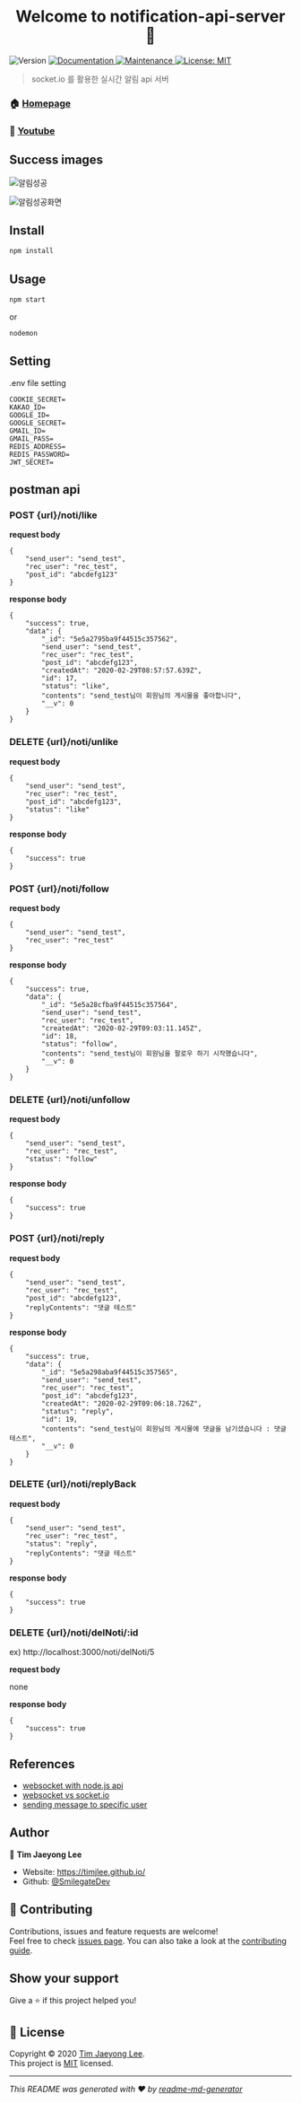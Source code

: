 <h1 align="center">Welcome to notification-api-server 👋</h1>
<p>
  <img alt="Version" src="https://img.shields.io/badge/version-1.1.0-blue.svg?cacheSeconds=2592000" />
  <a href="https://github.com/SmilegateDev/notification-api-server#readme" target="_blank">
    <img alt="Documentation" src="https://img.shields.io/badge/documentation-yes-brightgreen.svg" />
  </a>
  <a href="https://github.com/SmilegateDev/notification-api-server/graphs/commit-activity" target="_blank">
    <img alt="Maintenance" src="https://img.shields.io/badge/Maintained%3F-yes-green.svg" />
  </a>
  <a href="https://github.com/SmilegateDev/notification-api-server/blob/master/LICENSE" target="_blank">
    <img alt="License: MIT" src="https://img.shields.io/github/license/SmilegateDev/notification-api-server" />
  </a>
</p>

> socket.io 를 활용한 실시간 알림 api 서버

### 🏠 [Homepage](https://github.com/SmilegateDev/notification-api-server/blob/master/README.md)
### 🥊 [Youtube](https://www.youtube.com/watch?v=FuLnFV4qyNM&feature=youtu.be)  


## Success images

![알림성공](https://github.com/SmilegateDev/notification-api-server/blob/master/images/notice1.png?raw=true)  

![알림성공화면](https://github.com/SmilegateDev/notification-api-server/blob/master/images/notice2.png?raw=true)

## Install

```sh
npm install
```

## Usage

```sh
npm start
```
or  
```sh
nodemon
```
## Setting

.env file setting
```
COOKIE_SECRET=
KAKAO_ID=
GOOGLE_ID=
GOOGLE_SECRET=
GMAIL_ID=
GMAIL_PASS=
REDIS_ADDRESS=
REDIS_PASSWORD=
JWT_SECRET=
```

## postman api
### POST {url}/noti/like
**request body**
```
{
	"send_user": "send_test",
	"rec_user": "rec_test",
	"post_id": "abcdefg123"
}
```
**response body**
```
{
    "success": true,
    "data": {
        "_id": "5e5a2795ba9f44515c357562",
        "send_user": "send_test",
        "rec_user": "rec_test",
        "post_id": "abcdefg123",
        "createdAt": "2020-02-29T08:57:57.639Z",
        "id": 17,
        "status": "like",
        "contents": "send_test님이 회원님의 게시물을 좋아합니다",
        "__v": 0
    }
}
```
### DELETE {url}/noti/unlike
**request body**
```
{
	"send_user": "send_test",
	"rec_user": "rec_test",
	"post_id": "abcdefg123",
	"status": "like"
}
```
**response body**
```
{
    "success": true
}
```

### POST {url}/noti/follow
**request body**
```
{
	"send_user": "send_test",
	"rec_user": "rec_test"
}
```
**response body**
```
{
    "success": true,
    "data": {
        "_id": "5e5a28cfba9f44515c357564",
        "send_user": "send_test",
        "rec_user": "rec_test",
        "createdAt": "2020-02-29T09:03:11.145Z",
        "id": 18,
        "status": "follow",
        "contents": "send_test님이 회원님을 팔로우 하기 시작했습니다",
        "__v": 0
    }
}
```

### DELETE {url}/noti/unfollow
**request body**
```
{
	"send_user": "send_test",
	"rec_user": "rec_test",
	"status": "follow"
}
```
**response body**
```
{
    "success": true
}
```

### POST {url}/noti/reply
**request body**
```
{
	"send_user": "send_test",
	"rec_user": "rec_test",
	"post_id": "abcdefg123",
	"replyContents": "댓글 테스트"
}
```
**response body**
```
{
    "success": true,
    "data": {
        "_id": "5e5a298aba9f44515c357565",
        "send_user": "send_test",
        "rec_user": "rec_test",
        "post_id": "abcdefg123",
        "createdAt": "2020-02-29T09:06:18.726Z",
        "status": "reply",
        "id": 19,
        "contents": "send_test님이 회원님의 게시물에 댓글을 남기셨습니다 : 댓글 테스트",
        "__v": 0
    }
}
```

### DELETE {url}/noti/replyBack
**request body**
```
{
	"send_user": "send_test",
	"rec_user": "rec_test",
	"status": "reply",
	"replyContents": "댓글 테스트"
}
```
**response body**
```
{
    "success": true
}
```


### DELETE {url}/noti/delNoti/:id
ex) http://localhost:3000/noti/delNoti/5  

**request body**  

none  

**response body**
```
{
    "success": true
}
```

## References
* [websocket with node.js api](https://www.dontpanicblog.co.uk/2016/04/17/websocket-push-notifications-with-node-js/)  
* [websocket vs socket.io](https://d2.naver.com/helloworld/1336)  
* [sending message to specific user](https://www.codershood.info/2016/01/24/sending-message-specific-user-socket-io/)

## Author

👤 **Tim Jaeyong Lee**

* Website: https://timjlee.github.io/
* Github: [@SmilegateDev](https://github.com/SmilegateDev)

## 🤝 Contributing

Contributions, issues and feature requests are welcome!<br />Feel free to check [issues page](https://github.com/SmilegateDev/notification-api-server/issues). You can also take a look at the [contributing guide](https://github.com/SmilegateDev/notification-api-server/blob/master/CONTRIBUTING.md).

## Show your support

Give a ⭐️ if this project helped you!

## 📝 License

Copyright © 2020 [Tim Jaeyong Lee](https://github.com/SmilegateDev).<br />
This project is [MIT](https://github.com/SmilegateDev/notification-api-server/blob/master/LICENSE) licensed.

***
_This README was generated with ❤️ by [readme-md-generator](https://github.com/kefranabg/readme-md-generator)_
